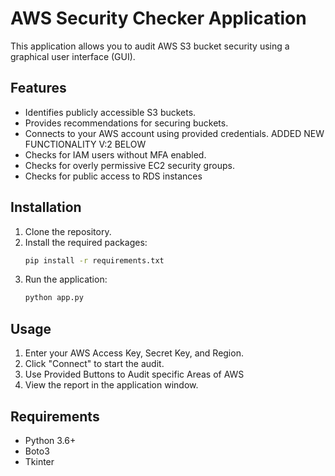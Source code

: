 # AWS Security Checker Application

This application allows you to audit AWS S3 bucket security using a graphical user interface (GUI).

## Features

- Identifies publicly accessible S3 buckets.
- Provides recommendations for securing buckets.
- Connects to your AWS account using provided credentials.
  ADDED NEW FUNCTIONALITY V:2 BELOW
- Checks for IAM users without MFA enabled.
- Checks for overly permissive EC2 security groups.
- Checks for public access to RDS instances

## Installation

1. Clone the repository.
2. Install the required packages:
    ```sh
    pip install -r requirements.txt
    ```
3. Run the application:
    ```sh
    python app.py
    ```

## Usage

1. Enter your AWS Access Key, Secret Key, and Region.
2. Click "Connect" to start the audit.
3. Use Provided Buttons to Audit specific Areas of AWS
4. View the report in the application window.

## Requirements

- Python 3.6+
- Boto3
- Tkinter
